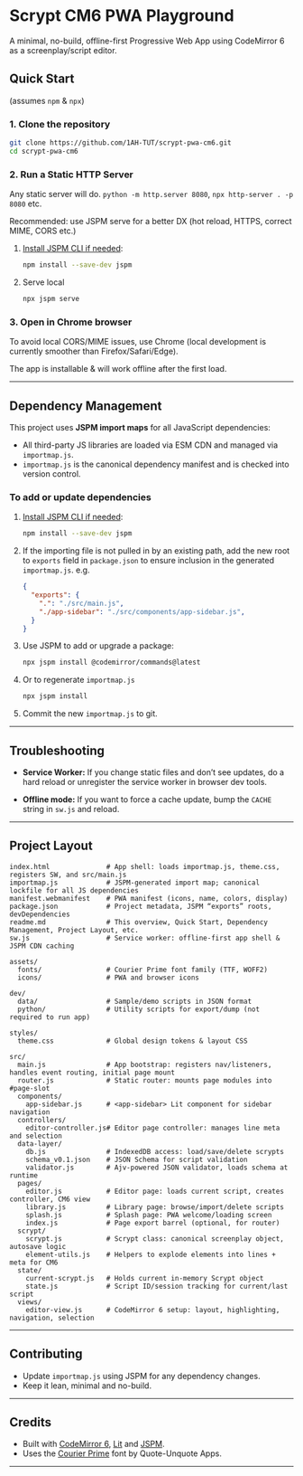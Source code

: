 # Scrypt CM6 PWA Playground

A minimal, no-build, offline-first Progressive Web App using CodeMirror 6 as a screenplay/script editor.

## Quick Start
(assumes `npm` & `npx`)

### 1. Clone the repository

```sh
git clone https://github.com/1AH-TUT/scrypt-pwa-cm6.git
cd scrypt-pwa-cm6
````

### 2. Run a Static HTTP Server

Any static server will do. `python -m http.server 8080`, `npx http-server . -p 8080` etc.

Recommended: use JSPM serve for a better DX (hot reload, HTTPS, correct MIME, CORS etc.)
1. [Install JSPM CLI if needed](https://jspm.org/docs/getting-started):

   ```sh
   npm install --save-dev jspm
   ```
2. Serve local 
    ```sh
    npx jspm serve
    ```

### 3. Open in Chrome browser
To avoid local CORS/MIME issues, use Chrome (local development is currently smoother than Firefox/Safari/Edge).

The app is installable & will work offline after the first load.

---

## Dependency Management

This project uses **JSPM import maps** for all JavaScript dependencies:

* All third-party JS libraries are loaded via ESM CDN and managed via `importmap.js`.
* `importmap.js` is the canonical dependency manifest and is checked into version control.

### To add or update dependencies

1. [Install JSPM CLI if needed](https://jspm.org/docs/getting-started):

   ```sh
   npm install --save-dev jspm
   ```
   
2. If the importing file is not pulled in by an existing path, add the new root to  `exports` field in `package.json` to ensure inclusion in the generated `importmap.js`.
  e.g.
    ```json
    {
      "exports": {
        ".": "./src/main.js",
        "./app-sidebar": "./src/components/app-sidebar.js",
      }
    }
    ```

3. Use JSPM to add or upgrade a package:

   ```sh
   npx jspm install @codemirror/commands@latest
   ```
   
4. Or to regenerate `importmap.js`
  
    ```sh
    npx jspm install
    ```

4. Commit the new `importmap.js` to git.

---

## Troubleshooting

* **Service Worker:**
  If you change static files and don’t see updates, do a hard reload or unregister the service worker in browser dev tools.

* **Offline mode:**
  If you want to force a cache update, bump the `CACHE` string in `sw.js` and reload.

---

## Project Layout

```text
index.html              # App shell: loads importmap.js, theme.css, registers SW, and src/main.js
importmap.js            # JSPM-generated import map; canonical lockfile for all JS dependencies
manifest.webmanifest    # PWA manifest (icons, name, colors, display)
package.json            # Project metadata, JSPM “exports” roots, devDependencies
readme.md               # This overview, Quick Start, Dependency Management, Project Layout, etc.
sw.js                   # Service worker: offline-first app shell & JSPM CDN caching

assets/
  fonts/                # Courier Prime font family (TTF, WOFF2)
  icons/                # PWA and browser icons

dev/
  data/                 # Sample/demo scripts in JSON format
  python/               # Utility scripts for export/dump (not required to run app)

styles/
  theme.css             # Global design tokens & layout CSS

src/
  main.js               # App bootstrap: registers nav/listeners, handles event routing, initial page mount
  router.js             # Static router: mounts page modules into #page-slot
  components/
    app-sidebar.js      # <app-sidebar> Lit component for sidebar navigation
  controllers/
    editor-controller.js# Editor page controller: manages line meta and selection
  data-layer/
    db.js               # IndexedDB access: load/save/delete scrypts
    schema_v0.1.json    # JSON Schema for script validation
    validator.js        # Ajv-powered JSON validator, loads schema at runtime
  pages/
    editor.js           # Editor page: loads current script, creates controller, CM6 view
    library.js          # Library page: browse/import/delete scripts
    splash.js           # Splash page: PWA welcome/loading screen
    index.js            # Page export barrel (optional, for router)
  scrypt/
    scrypt.js           # Scrypt class: canonical screenplay object, autosave logic
    element-utils.js    # Helpers to explode elements into lines + meta for CM6
  state/
    current-scrypt.js   # Holds current in-memory Scrypt object
    state.js            # Script ID/session tracking for current/last script
  views/
    editor-view.js      # CodeMirror 6 setup: layout, highlighting, navigation, selection
```

---

## Contributing

* Update `importmap.js` using JSPM for any dependency changes.
* Keep it lean, minimal and no-build.

---

## Credits

* Built with [CodeMirror 6](https://codemirror.net/6/), [Lit](https://lit.dev/) and [JSPM](jspm.org).
* Uses the [Courier Prime](https://quoteunquoteapps.com/courierprime/) font by Quote-Unquote Apps.

---
